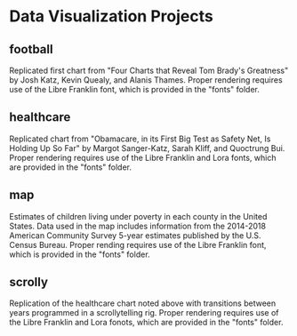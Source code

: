 # Data Visualization Projects

## football

Replicated first chart from "Four Charts that Reveal Tom Brady's Greatness" by Josh Katz, Kevin Quealy, and Alanis Thames. Proper rendering requires use of the Libre Franklin font, which is provided in the "fonts" folder.

## healthcare

Replicated chart from "Obamacare, in its First Big Test as Safety Net, Is Holding Up So Far" by Margot Sanger-Katz, Sarah Kliff, and Quoctrung Bui. Proper rendering requires use of the Libre Franklin and Lora fonts, which are provided in the "fonts" folder.

## map

Estimates of children living under poverty in each county in the United States. Data used in the map includes information from the
2014-2018 American Community Survey 5-year estimates published by the U.S. Census Bureau. Proper rending requires use of the Libre
Franklin font, which is provided in the "fonts" folder.

## scrolly

Replication of the healthcare chart noted above with transitions between years programmed in a scrollytelling rig. Proper rendering
requires use of the Libre Franklin and Lora fonots, which are provided in the "fonts" folder.